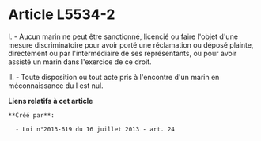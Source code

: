 # Article L5534-2

I. - Aucun marin ne peut être sanctionné, licencié ou faire l'objet d'une mesure discriminatoire pour avoir porté une
réclamation ou déposé plainte, directement ou par l'intermédiaire de ses représentants, ou pour avoir assisté un marin dans
l'exercice de ce droit. 

II. - Toute disposition ou tout acte pris à l'encontre d'un marin en méconnaissance du I est nul.

**Liens relatifs à cet article**

	**Créé par**:

	  - Loi n°2013-619 du 16 juillet 2013 - art. 24
